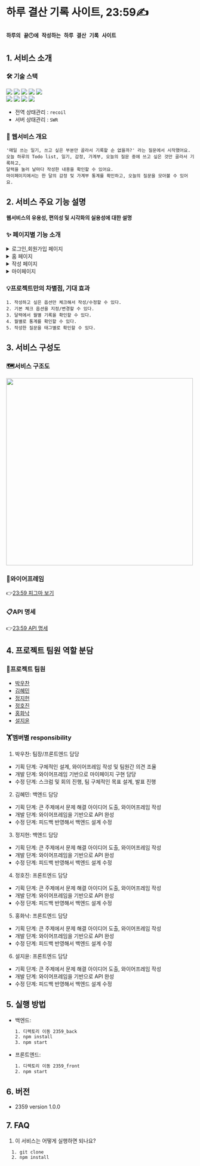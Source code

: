 # **하루 결산 기록 사이트, 23:59✍️**

### `하루의 끝🕛에 작성하는 하루 결산 기록 사이트`

## 1. 서비스 소개

### 🛠️ 기술 스택

<img src="https://img.shields.io/badge/typescript-3178C6?style=for-the-badge&logo=typescript&logoColor=black">
<img src="https://img.shields.io/badge/react-61DAFB?style=for-the-badge&logo=react&logoColor=black">
<img src="https://img.shields.io/badge/node.js-339933?style=for-the-badge&logo=node.js&logoColor=white">
<img src="https://img.shields.io/badge/mongoDB-47A248?style=for-the-badge&logo=mongoDB&logoColor=black">
<img src="https://img.shields.io/badge/express-000000?style=for-the-badge&logo=Express&logoColor=white">
<br/>
<img src="https://img.shields.io/badge/tailwind css-06B6D4?style=for-the-badge&logo=tailwindcss&logoColor=white">
<img src="https://img.shields.io/badge/styled components-DB7093?style=for-the-badge&logo=styled-components&logoColor=black">   
<img src="https://img.shields.io/badge/figma-F24E1E?style=for-the-badge&logo=figma&logoColor=black">   
<img src="https://img.shields.io/badge/gitlab-FC6D26?style=for-the-badge&logo=gitlab&logoColor=black">

- 전역 상태관리 : `recoil`
- 서버 상태관리 : `SWR`

### 👀 웹서비스 개요

```
'매일 쓰는 일기, 쓰고 싶은 부분만 골라서 기록할 순 없을까?' 라는 질문에서 시작했어요.
오늘 하루의 Todo list, 일기, 감정, 가계부, 오늘의 질문 중에 쓰고 싶은 것만 골라서 기록하고,
달력을 눌러 날마다 작성한 내용을 확인할 수 있어요.
마이페이지에서는 한 달의 감정 및 가계부 통계를 확인하고, 오늘의 질문을 모아볼 수 있어요.
```

## 2. 서비스 주요 기능 설명

**웹서비스의 유용성, 편의성 및 시각화의 실용성에 대한 설명**

### ✨ 페이지별 기능 소개

  <details>
  <summary>로그인,회원가입 페이지</summary>
  1. 이메일, 비밀번호 유효성 체크<br/>   
  2. 이메일 중복 체크   
</details>
<details>
  <summary>홈 페이지</summary>
  1. 첫 로그인 모달 페이지 기본 옵션 설정 저장<br/>      
  2. 달력에서 다이어리 요약본 확인   
영상 
</details>
<details>
  <summary>작성 페이지</summary>
  1. 체크박스로 컴포넌트 추가/빼기<br/>      
  2. Todolist, 일기, 오늘의 질문, 감정, 가계부 기록<br/>      
  3. 기록 수정/삭제   
영상 
</details>
<details>
  <summary>마이페이지</summary>
  1. 회원 정보 수정/탈퇴<br/>     
  2. 감정, 가계부 통계 확인<br/>      
  3. 태그별 오늘의 질문 모아보기   
영상 
</details>

### 💡프로젝트만의 차별점, 기대 효과

    1. 작성하고 싶은 옵션만 체크해서 작성/수정할 수 있다.
    2. 기본 체크 옵션을 지정/변경할 수 있다.
    3. 달력에서 월별 기록을 확인할 수 있다.
    4. 월별로 통계를 확인할 수 있다.
    5. 작성한 질문을 태그별로 확인할 수 있다.

## 3. 서비스 구성도

### 🗺️서비스 구조도

<img src="https://kdt-gitlab.elice.io/honghwanak/initialization/uploads/dd9d07cd3fb8f29823d6c8e94c902cd5/%EC%84%9C%EB%B9%84%EC%8A%A4_%EA%B5%AC%EC%A1%B0%EB%8F%84.png" width="500"/>

### 🎨와이어프레임

👉[23:59 피그마 보기](https://www.figma.com/file/weAyFeVUqDEUxBhpiWEe8W/23%3A59?node-id=0%3A1&t=0lGAFZpWEHLHBfqr-1)

### 📋API 명세

👉[23:59 API 명세](https://surgedev.notion.site/DB-API-3c9c7cdb822f4dd080dcdb45fb8e3de2)

## 4. 프로젝트 팀원 역할 분담

### 👥프로젝트 팀원

- [박우찬](https://github.com/Croossh)
- [김혜민](https://github.com/pansgraphy)
- [정지헌](https://github.com/honey989)
- [정호진](https://github.com/hozzijeong)
- [홍화낙](https://github.com/Nakhong)
- [설지윤](https://github.com/yoonbly)

### 🏋️멤버별 responsibility

1. 박우찬: 팀장/프론트엔드 담당

- 기획 단계: 구체적인 설계, 와이어프레임 작성 및 팀원간 의견 조율
- 개발 단계: 와이어프레임 기반으로 마이페이지 구현 담당
- 수정 단계: 스크럼 및 회의 진행, 팀 구체적인 목표 설계, 발표 진행

2. 김혜민: 백엔드 담당

- 기획 단계: 큰 주제에서 문제 해결 아이디어 도출, 와이어프레임 작성
- 개발 단계: 와이어프레임을 기반으로 API 완성
- 수정 단계: 피드백 반영해서 백엔드 설계 수정

3. 정지헌: 백엔드 담당

- 기획 단계: 큰 주제에서 문제 해결 아이디어 도출, 와이어프레임 작성
- 개발 단계: 와이어프레임을 기반으로 API 완성
- 수정 단계: 피드백 반영해서 백엔드 설계 수정

4. 정호진: 프론트엔드 담당

- 기획 단계: 큰 주제에서 문제 해결 아이디어 도출, 와이어프레임 작성
- 개발 단계: 와이어프레임을 기반으로 API 완성
- 수정 단계: 피드백 반영해서 백엔드 설계 수정

5. 홍화낙: 프론트엔드 담당

- 기획 단계: 큰 주제에서 문제 해결 아이디어 도출, 와이어프레임 작성
- 개발 단계: 와이어프레임을 기반으로 API 완성
- 수정 단계: 피드백 반영해서 백엔드 설계 수정

6. 설지윤: 프론트엔드 담당

- 기획 단계: 큰 주제에서 문제 해결 아이디어 도출, 와이어프레임 작성
- 개발 단계: 와이어프레임을 기반으로 API 완성
- 수정 단계: 피드백 반영해서 백엔드 설계 수정

## 5. 실행 방법

- 백엔드:
  ```bash
  1. 디렉토리 이동 2359_back
  2. npm install
  3. npm start
  ```
- 프론트엔드:
  ```bash
  1. 디렉토리 이동 2359_front
  2. npm start
  ```

## 6. 버전

- 2359 version 1.0.0

## 7. FAQ

1. 이 서비스는 어떻게 실행하면 되나요?

```
  1. git clone
  2. npm install
```
